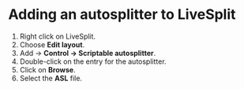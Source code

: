 # Adding an autosplitter to LiveSplit

1. Right click on LiveSplit.
2. Choose **Edit layout**.
3. Add -> **Control -> Scriptable autosplitter**.
4. Double-click on the entry for the autosplitter.
5. Click on **Browse**.
6. Select the **ASL** file.
